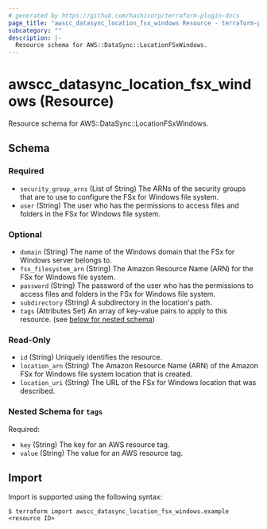 ```yaml
---
# generated by https://github.com/hashicorp/terraform-plugin-docs
page_title: "awscc_datasync_location_fsx_windows Resource - terraform-provider-awscc"
subcategory: ""
description: |-
  Resource schema for AWS::DataSync::LocationFSxWindows.
---
```


# awscc_datasync_location_fsx_windows (Resource)

Resource schema for AWS::DataSync::LocationFSxWindows.



<!-- schema generated by tfplugindocs -->
## Schema

### Required

- `security_group_arns` (List of String) The ARNs of the security groups that are to use to configure the FSx for Windows file system.
- `user` (String) The user who has the permissions to access files and folders in the FSx for Windows file system.

### Optional

- `domain` (String) The name of the Windows domain that the FSx for Windows server belongs to.
- `fsx_filesystem_arn` (String) The Amazon Resource Name (ARN) for the FSx for Windows file system.
- `password` (String) The password of the user who has the permissions to access files and folders in the FSx for Windows file system.
- `subdirectory` (String) A subdirectory in the location's path.
- `tags` (Attributes Set) An array of key-value pairs to apply to this resource. (see [below for nested schema](#nestedatt--tags))

### Read-Only

- `id` (String) Uniquely identifies the resource.
- `location_arn` (String) The Amazon Resource Name (ARN) of the Amazon FSx for Windows file system location that is created.
- `location_uri` (String) The URL of the FSx for Windows location that was described.

<a id="nestedatt--tags"></a>
### Nested Schema for `tags`

Required:

- `key` (String) The key for an AWS resource tag.
- `value` (String) The value for an AWS resource tag.

## Import

Import is supported using the following syntax:

```shell
$ terraform import awscc_datasync_location_fsx_windows.example <resource ID>
```
